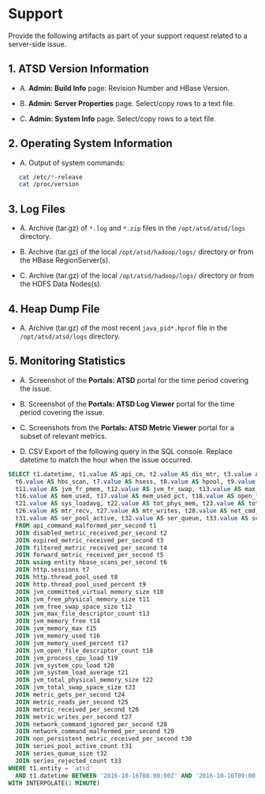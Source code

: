 # Support

Provide the following artifacts as part of your support request related to a server-side issue.

## 1. ATSD Version Information

* A. **Admin: Build Info** page: Revision Number and HBase Version.
   
* B. **Admin: Server Properties** page. Select/copy rows to a text file.
   
* C. **Admin: System Info** page. Select/copy rows to a text file.
   
## 2. Operating System Information

* A. Output of system commands:
   
```bash
   cat /etc/*-release
   cat /proc/version 
```
 
## 3. Log Files

* A. Archive (tar.gz) of `*.log` and `*.zip` files in the `/opt/atsd/atsd/logs` directory.
   
* B. Archive (tar.gz) of the local `/opt/atsd/hadoop/logs/` directory or from the HBase RegionServer(s).
   
* C. Archive (tar.gz) of the local `/opt/atsd/hadoop/logs/` directory or from the HDFS Data Nodes(s).
   
## 4. Heap Dump File

* A. Archive (tar.gz) of the most recent `java_pid*.hprof` file in the `/opt/atsd/atsd/logs` directory.
   
## 5. Monitoring Statistics

* A. Screenshot of the **Portals: ATSD** portal for the time period covering the issue.
   
* B. Screenshot of the **Portals: ATSD Log Viewer** portal for the time period covering the issue.
   
* C. Screenshots from the **Portals: ATSD Metric Viewer** portal for a subset of relevant metrics.
   
* D. CSV Export of the following query in the SQL console. Replace datetime to match the hour when the issue occurred.
   
```sql
SELECT t1.datetime, t1.value AS api_cm, t2.value AS dis_mtr, t3.value AS exp_mtr, t4.value AS flt_mtr, t5.value AS fwd_mtr, 
  t6.value AS hbs_scan, t7.value AS hsess, t8.value AS hpool, t9.value AS hpool_pct, t10.value AS jvm_com_vs, 
  t11.value AS jvm_fr_pmem, t12.value AS jvm_fr_swap, t13.value AS max_file, t14.value AS mem_free, t15.value AS mem_max,
  t16.value AS mem_used, t17.value AS mem_used_pct, t18.value AS open_file, t19.value AS proc_load, t20.value AS sys_cpu_load,
  t21.value AS sys_loadavg, t22.value AS tot_phys_mem, t23.value AS tot_swap, t24.value AS mtr_gets, t25.value AS mtr_reads,
  t26.value AS mtr_recv, t27.value AS mtr_writes, t28.value AS net_cmd_ign, t29.value AS net_cmd_malf, t30.value AS non_pers,
  t31.value AS ser_pool_active, t32.value AS ser_queue, t33.value AS ser_rejc
  FROM api_command_malformed_per_second t1
  JOIN disabled_metric_received_per_second t2
  JOIN expired_metric_received_per_second t3
  JOIN filtered_metric_received_per_second t4
  JOIN forward_metric_received_per_second t5
  JOIN using entity hbase_scans_per_second t6
  JOIN http.sessions t7
  JOIN http.thread_pool_used t8
  JOIN http.thread_pool_used_percent t9
  JOIN jvm_committed_virtual_memory_size t10
  JOIN jvm_free_physical_memory_size t11
  JOIN jvm_free_swap_space_size t12
  JOIN jvm_max_file_descriptor_count t13
  JOIN jvm_memory_free t14
  JOIN jvm_memory_max t15
  JOIN jvm_memory_used t16
  JOIN jvm_memory_used_percent t17
  JOIN jvm_open_file_descriptor_count t18
  JOIN jvm_process_cpu_load t19
  JOIN jvm_system_cpu_load t20
  JOIN jvm_system_load_average t21
  JOIN jvm_total_physical_memory_size t22
  JOIN jvm_total_swap_space_size t23
  JOIN metric_gets_per_second t24
  JOIN metric_reads_per_second t25
  JOIN metric_received_per_second t26
  JOIN metric_writes_per_second t27
  JOIN network_command_ignored_per_second t28
  JOIN network_command_malformed_per_second t29
  JOIN non_persistent_metric_received_per_second t30
  JOIN series_pool_active_count t31
  JOIN series_queue_size t32
  JOIN series_rejected_count t33
WHERE t1.entity = 'atsd'
  AND t1.datetime BETWEEN '2016-10-16T08:00:00Z' AND '2016-10-16T09:00:00Z'
WITH INTERPOLATE(1 MINUTE)

```